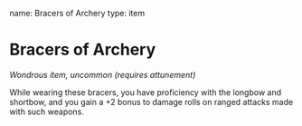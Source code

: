 name: Bracers of Archery
type: item

# Bracers of Archery
_Wondrous item, uncommon (requires attunement)_

While wearing these bracers, you have proficiency with the longbow and shortbow, and you gain a +2 bonus to damage rolls on ranged attacks made with such weapons.
